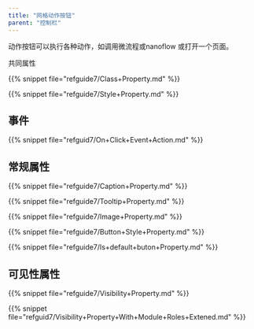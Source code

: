 ```yaml
---
title: "网格动作按钮"
parent: "控制栏"
---
```


动作按钮可以执行各种动作，如调用微流程或nanoflow 或打开一个页面。

共同属性

{{% snippet file="refguide7/Class+Property.md" %}}

{{% snippet file="refguide7/Style+Property.md" %}}

## 事件

{{% snippet file="refguid7/On+Click+Event+Action.md" %}}

## 常规属性

{{% snippet file="refguide7/Caption+Property.md" %}}

{{% snippet file="refguide7/Tooltip+Property.md" %}}

{{% snippet file="refguide7/Image+Property.md" %}}

{{% snippet file="refguide7/Button+Style+Property.md" %}}

{{% snippet file="refguide7/Is+default+buton+Property.md" %}}

## 可见性属性

{{% snippet file="refguide7/Visibility+Property.md" %}}

{{% snippet file="refguid7/Visibility+Property+With+Module+Roles+Extened.md" %}}
